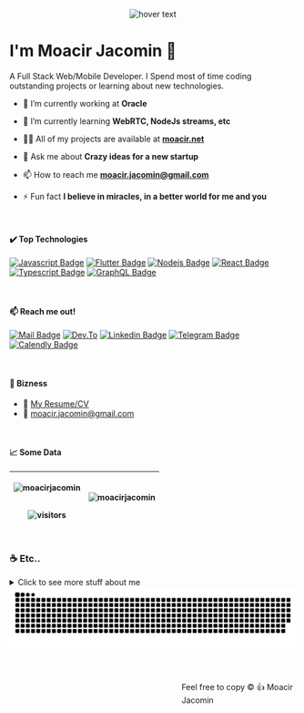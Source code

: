 
<p align="center"> <img src="https://www.moacir.net/deep.gif" title="hover text"> </p>

# I'm Moacir Jacomin :metal:

A Full Stack Web/Mobile Developer. I Spend most of time coding outstanding projects or learning about new technologies.

- 🔭 I’m currently working at **Oracle**

- 🌱 I’m currently learning **WebRTC, NodeJs streams, etc**

- 👨‍💻 All of my projects are available at **[moacir.net](https://www.moacir.net)**

- 💬 Ask me about **Crazy ideas for a new startup**

- 📫 How to reach me **moacir.jacomin@gmail.com**

- ⚡ Fun fact **I believe in miracles, in a better world for me and you**

<br />

#### :heavy_check_mark: Top Technologies
[![Javascript Badge](https://img.shields.io/badge/-Javascript-F0DB4F?style=for-the-badge&labelColor=black&logo=javascript&logoColor=F0DB4F)](#) 
[![Flutter Badge](https://img.shields.io/badge/-Flutter-007acc?style=for-the-badge&labelColor=black&logo=flutter&logoColor=007acc)](#)
[![Nodejs Badge](https://img.shields.io/badge/-Nodejs-3C873A?style=for-the-badge&labelColor=black&logo=node.js&logoColor=3C873A)](#) 
[![React Badge](https://img.shields.io/badge/-React-61DBFB?style=for-the-badge&labelColor=black&logo=react&logoColor=61DBFB)](#) 
[![Typescript Badge](https://img.shields.io/badge/-Typescript-007acc?style=for-the-badge&labelColor=black&logo=typescript&logoColor=007acc)](#) 
[![GraphQL Badge](https://img.shields.io/badge/-GraphQl-e535ab?style=for-the-badge&labelColor=black&logo=node.js&logoColor=e535ab)](#)


<br /> 

#### :mailbox: Reach me out!

[![Mail Badge](https://img.shields.io/badge/-moacir.jacomin-c0392b?style=flat&labelColor=c0392b&logo=gmail&logoColor=white)](mailto:moacir.jacomin@gmail.com)
[![Dev.To](https://img.shields.io/badge/moacirjacomin-000000?style=flat&labelColor=000000&logo=dev.to&logoColor=white&link=https://dev.to/moacirjacomin)](https://dev.to/moacirjacomin) 
[![Linkedin Badge](https://img.shields.io/badge/-moacirjacomin-0e76a8?style=flat&labelColor=0e76a8&logo=linkedin&logoColor=white)](https://www.linkedin.com/in/moacir-jacomin-865aa824/) 
[![Telegram Badge](https://img.shields.io/badge/-Telegram.Moacir-2CA5E0?style=flat&labelColor=2CA5E0&logo=telegram&logoColor=white)](https://t.me/moacirjacomin) 
[![Calendly Badge](https://img.shields.io/badge/-LetsTalk-F0DB4F?style=flat&labelColor=F0DB4F&logo=messenger&logoColor=white)](https://calendly.com/moacirjacomin/talk) 
 

<br /> 

#### :briefcase: Bizness
- :paperclip: [My Resume/CV](http://moacir.net/me/resume/)
- :email: moacir.jacomin@gmail.com

<br /> 

#### :chart_with_upwards_trend: Some Data

| <p align="left"><img align="center" src="https://github-readme-stats.vercel.app/api/top-langs/?username=moacirjacomin&layout=compact&hide=html" alt="moacirjacomin" /></p><br /> ![visitors](https://visitor-badge.glitch.me/badge?page_id=moacirjacomin)  | <p align="right"><img align="center" src="https://github-readme-stats.vercel.app/api?username=moacirjacomin&show_icons=true" alt="moacirjacomin" /></p>|
| ---         |     :---:      |   


<br /> 

### ☕ Etc.. 
<details>
<summary>
   Click to see more stuff about me
</summary>

<br >

 

<p align="left"><img align="center" src="https://github-readme-stats.vercel.app/api/top-langs/?username=moacirjacomin&layout=compact&hide=html" alt="moacirjacomin" /></p>

<p align="left"><img align="center" src="https://github-readme-stats.vercel.app/api?username=moacirjacomin&show_icons=true" alt="moacirjacomin" /></p>

</details>

<!-- <img src="https://github.com/DuhAlonso/DuhAlonso/blob/output/github-contribution-grid-snake.svg"> -->

<img src="./github-contribution-grid-snake.svg">

#
<footer>
  <p style="float:right; width: 40%;"> Feel free to copy  <span class="display:inline-block; transform: rotate(180deg);">&copy;</span> 👍 Moacir Jacomin
</p>
